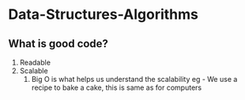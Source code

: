 # Data-Structures-Algorithms

## What is good code?
1. Readable
2. Scalable
   1. Big O is what helps us understand the scalability
    eg - We use a recipe to bake a cake, this is same as for computers 

